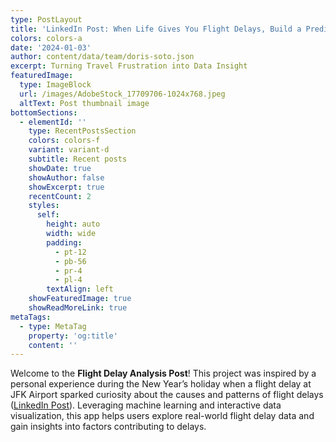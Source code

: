 ```yaml
---
type: PostLayout
title: 'LinkedIn Post: When Life Gives You Flight Delays, Build a Prediction App'
colors: colors-a
date: '2024-01-03'
author: content/data/team/doris-soto.json
excerpt: Turning Travel Frustration into Data Insight
featuredImage:
  type: ImageBlock
  url: /images/AdobeStock_17709706-1024x768.jpeg
  altText: Post thumbnail image
bottomSections:
  - elementId: ''
    type: RecentPostsSection
    colors: colors-f
    variant: variant-d
    subtitle: Recent posts
    showDate: true
    showAuthor: false
    showExcerpt: true
    recentCount: 2
    styles:
      self:
        height: auto
        width: wide
        padding:
          - pt-12
          - pb-56
          - pr-4
          - pl-4
        textAlign: left
    showFeaturedImage: true
    showReadMoreLink: true
metaTags:
  - type: MetaTag
    property: 'og:title'
    content: ''
---
```

Welcome to the **Flight Delay Analysis Post**! This project was inspired by a personal experience during the New Year’s holiday when a flight delay at JFK Airport sparked curiosity about the causes and patterns of flight delays ([LinkedIn Post](https://www.linkedin.com/posts/minh-phan-0409_it-is-the-new-years-holiday-one-of-the-activity-7280805963832410112-8Cs3?utm_source=share\&utm_medium=member_desktop)). Leveraging machine learning and interactive data visualization, this app helps users explore real-world flight delay data and gain insights into factors contributing to delays.


